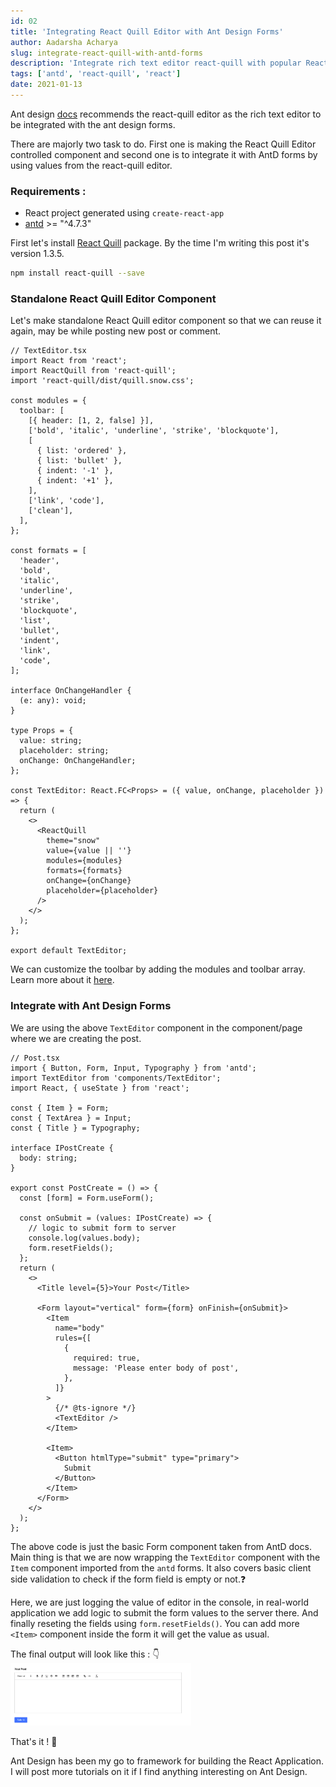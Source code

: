 ```yaml
---
id: 02
title: 'Integrating React Quill Editor with Ant Design Forms'
author: Aadarsha Acharya
slug: integrate-react-quill-with-antd-forms
description: 'Integrate rich text editor react-quill with popular React UI framework Ant Design.'
tags: ['antd', 'react-quill', 'react']
date: 2021-01-13
---
```


Ant design [docs](https://ant.design/docs/react/recommendation) recommends the react-quill editor as the rich text editor to be integrated with the ant design forms.

There are majorly two task to do. First one is making the React Quill Editor controlled component and second one is to integrate it with AntD forms by using values from the react-quill editor.

### Requirements :

- React project generated using `create-react-app`
- [antd](https://github.com/ant-design/ant-design) >= "^4.7.3"

First let's install [React Quill](https://github.com/zenoamaro/react-quill) package. By the time I'm writing this post it's version 1.3.5.

```bash
npm install react-quill --save
```

### Standalone React Quill Editor Component

Let's make standalone React Quill editor component so that we can reuse it again, may be while posting new post or comment.

```tsx
// TextEditor.tsx
import React from 'react';
import ReactQuill from 'react-quill';
import 'react-quill/dist/quill.snow.css';

const modules = {
  toolbar: [
    [{ header: [1, 2, false] }],
    ['bold', 'italic', 'underline', 'strike', 'blockquote'],
    [
      { list: 'ordered' },
      { list: 'bullet' },
      { indent: '-1' },
      { indent: '+1' },
    ],
    ['link', 'code'],
    ['clean'],
  ],
};

const formats = [
  'header',
  'bold',
  'italic',
  'underline',
  'strike',
  'blockquote',
  'list',
  'bullet',
  'indent',
  'link',
  'code',
];

interface OnChangeHandler {
  (e: any): void;
}

type Props = {
  value: string;
  placeholder: string;
  onChange: OnChangeHandler;
};

const TextEditor: React.FC<Props> = ({ value, onChange, placeholder }) => {
  return (
    <>
      <ReactQuill
        theme="snow"
        value={value || ''}
        modules={modules}
        formats={formats}
        onChange={onChange}
        placeholder={placeholder}
      />
    </>
  );
};

export default TextEditor;
```

We can customize the toolbar by adding the modules and toolbar array. Learn more about it [here](https://github.com/zenoamaro/react-quill#custom-toolbar).

### Integrate with Ant Design Forms

We are using the above `TextEditor` component in the component/page where we are creating the post.

```tsx
// Post.tsx
import { Button, Form, Input, Typography } from 'antd';
import TextEditor from 'components/TextEditor';
import React, { useState } from 'react';

const { Item } = Form;
const { TextArea } = Input;
const { Title } = Typography;

interface IPostCreate {
  body: string;
}

export const PostCreate = () => {
  const [form] = Form.useForm();

  const onSubmit = (values: IPostCreate) => {
    // logic to submit form to server
    console.log(values.body);
    form.resetFields();
  };
  return (
    <>
      <Title level={5}>Your Post</Title>

      <Form layout="vertical" form={form} onFinish={onSubmit}>
        <Item
          name="body"
          rules={[
            {
              required: true,
              message: 'Please enter body of post',
            },
          ]}
        >
          {/* @ts-ignore */}
          <TextEditor />
        </Item>

        <Item>
          <Button htmlType="submit" type="primary">
            Submit
          </Button>
        </Item>
      </Form>
    </>
  );
};
```

The above code is just the basic Form component taken from AntD docs. Main thing is that we are now wrapping the `TextEditor` component with the `Item` component imported from the `antd` forms. It also covers basic client side validation to check if the form field is empty or not.❓

Here, we are just logging the value of editor in the console, in real-world application we add logic to submit the form values to the server there. And finally reseting the fields using `form.resetFields()`. You can add more `<Item>` component inside the form it will get the value as usual.

The final output will look like this : 👇
<img src="output.png" height="100"  />

That's it ! 👋

Ant Design has been my go to framework for building the React Application. I will post more tutorials on it if I find anything interesting on Ant Design.
